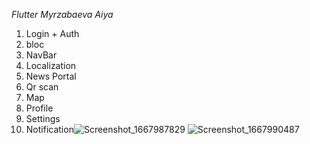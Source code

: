 *Flutter Myrzabaeva Aiya*

1. Login + Auth
2. bloc
3. NavBar
4. Localization
5. News Portal
6. Qr scan
7. Map
8. Profile
9. Settings
10. Notification![Screenshot_1667987829](https://user-images.githubusercontent.com/110185504/200903757-c278e3f1-a6e1-41c3-a2a1-bb4c6fb0bc77.png)
![Screenshot_1667990487](https://user-images.githubusercontent.com/110185504/200903768-cf2d3e38-1754-44db-9f9b-515f1458d324.png)
